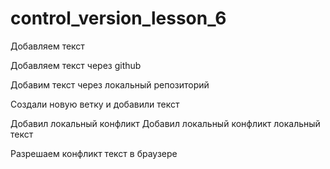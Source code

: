 ﻿# control_version_lesson_6

Добавляем текст

Добавляем текст через github


Добавим текст через локальный репозиторий


Создали новую ветку и добавили текст


Добавил локальный конфликт
Добавил локальный конфликт локальный текст

Разрешаем конфликт текст в браузере
